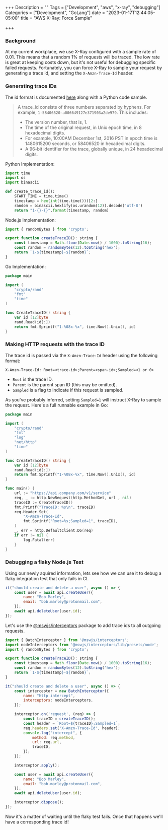 +++
Description = ""
Tags = ["Development", "aws", "x-ray", "debugging"]
Categories = ["Development", "GoLang"]
date = "2023-01-17T12:44:05-05:00"
title = "AWS X-Ray: Force Sample"

+++

### Background

At my current workplace, we use X-Ray configured with a sample rate of 0.01.
This means that a random 1% of requests will be traced.
The low rate is great at keeping costs down, but it's not useful for debugging specific failed requests.
Fortunately, you can force X-Ray to sample your request by generating a trace id, and setting the `X-Amzn-Trace-Id` header.

### Generating trace IDs

The id format is documented [here](https://docs.aws.amazon.com/jjxray/latest/devguide/xray-api-sendingdata.html#xray-api-traceids)
along with a Python code sample.

> A trace_id consists of three numbers separated by hyphens. For example, `1-58406520-a006649127e371903a2de979`. This includes:
> 
> * The version number, that is, 1.
> * The time of the original request, in Unix epoch time, in 8 hexadecimal digits.
> * For example, 10:00AM December 1st, 2016 PST in epoch time is 1480615200 seconds, or 58406520 in hexadecimal digits.
> * A 96-bit identifier for the trace, globally unique, in 24 hexadecimal digits.

Python Implementation:

``` python
import time
import os
import binascii

def create_trace_id():
	START_TIME = time.time()
	timestamp = hex(int(time.time()))[2:]
	random = binascii.hexlify(os.urandom(12)).decode('utf-8')
	return "1-{}-{}".format(timestamp, random)
```

Node.js Implementation:

``` js
import { randomBytes } from 'crypto';

export function createTraceID(): string {
	const timestamp = Math.floor(Date.now() / 1000).toString(16);
	const random = randomBytes(12).toString('hex');
	return `1-${timestamp}-${random}`;
}
```

Go Implementation:

``` go
package main

import (
	"crypto/rand"
	"fmt"
	"time"
)

func CreateTraceID() string {
	var id [12]byte
	rand.Read(id[:])
	return fmt.Sprintf("1-%08x-%x", time.Now().Unix(), id)
}
```

### Making HTTP requests with the trace ID

The trace id is passed via the `X-Amzn-Trace-Id` header using the following format:

```
X-Amzn-Trace-Id: Root=<trace-id>;Parent=<span-id>;Sampled=<1 or 0>
```
* `Root` is the trace ID.
* `Parent` is the parent span ID (this may be omitted).
* `Sampled` is a flag to indicate if this request is sampled.

As you've probably inferred, setting `Sampled=1` will instruct X-Ray to sample the request.
Here's a full runnable example in Go:

``` go
package main

import (
	"crypto/rand"
	"fmt"
	"log"
	"net/http"
	"time"
)

func CreateTraceID() string {
	var id [12]byte
	rand.Read(id[:])
	return fmt.Sprintf("1-%08x-%x", time.Now().Unix(), id)
}

func main() {
	url := "https://api.company.com/v1/service"
	req, _ := http.NewRequest(http.MethodGet, url , nil)
	traceID := CreateTraceID()
	fmt.Printf("TraceID: %s\n", traceID)
	req.Header.Set(
		"X-Amzn-Trace-Id",
		fmt.Sprintf("Root=%s;Sampled=1", traceID),
	)
	_, err = http.DefaultClient.Do(req)
	if err != nil {
		log.Fatal(err)
	}
}
```

### Debugging a flaky Node.js Test

Using our newly aquired information, lets see how we can use it to debug a flaky integration test that only fails in CI.

``` js
it("should create and delete a user", async () => {
	const user = await api.createUser({
		name: "Bob Marley",
		email: "bob.marley@protonmail.com",
	});
	await api.deleteUser(user.id);
});
```

Let's use the [@mswjs/interceptors](https://www.npmjs.com/package/@mswjs/interceptors) package to add trace ids to all outgoing requests.


``` js
import { BatchInterceptor } from '@mswjs/interceptors';
import nodeInterceptors from '@mswjs/interceptors/lib/presets/node';
import { randomBytes } from 'crypto';

export function createTraceID(): string {
	const timestamp = Math.floor(Date.now() / 1000).toString(16);
	const random = randomBytes(12).toString('hex');
	return `1-${timestamp}-${random}`;
}

it("should create and delete a user", async () => {
	const interceptor = new BatchInterceptor({
		name: "http intercept",
		interceptors: nodeInterceptors,
	});

	interceptor.on('request', (req) => {
		const traceID = createTraceID();
		const header = `Root=${traceID};Sampled=1`;
		req.headers.set("X-Amzn-Trace-Id", header);
		console.log("intercept", {
			method: req.method,
			url: req.url,
			traceID,
		});
	});

	interceptor.apply();

	const user = await api.createUser({ 
		name: "Bob Marley",
		email: "bob.marley@protonmail.com",
	});
	await api.deleteUser(user.id);

	interceptor.dispose();
});
```

Now it's a matter of waiting until the flaky test fails. Once that happens we'll have a corresponding trace id!

